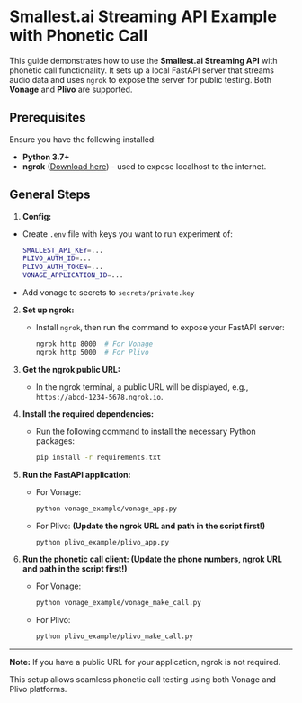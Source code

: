 # Smallest.ai Streaming API Example with Phonetic Call

This guide demonstrates how to use the **Smallest.ai Streaming API** with phonetic call functionality. It sets up a local FastAPI server that streams audio data and uses `ngrok` to expose the server for public testing. Both **Vonage** and **Plivo** are supported.

## Prerequisites

Ensure you have the following installed:

- **Python 3.7+**
- **ngrok** ([Download here](https://ngrok.com/download)) - used to expose localhost to the internet.

## General Steps

1. **Config:**
  - Create `.env` file with keys you want to run experiment of:
    ```bash
    SMALLEST_API_KEY=...
    PLIVO_AUTH_ID=...
    PLIVO_AUTH_TOKEN=...
    VONAGE_APPLICATION_ID=...
    ```
  - Add vonage to secrets to `secrets/private.key`

2. **Set up ngrok:**
   - Install `ngrok`, then run the command to expose your FastAPI server:
     ```bash
     ngrok http 8000  # For Vonage
     ngrok http 5000  # For Plivo
     ```

3. **Get the ngrok public URL:**
   - In the ngrok terminal, a public URL will be displayed, e.g., `https://abcd-1234-5678.ngrok.io`.


4. **Install the required dependencies:**
   - Run the following command to install the necessary Python packages:
     ```bash
     pip install -r requirements.txt
     ```

5. **Run the FastAPI application:**
   - For Vonage: 
     ```bash
     python vonage_example/vonage_app.py
     ```
   - For Plivo: **(Update the ngrok URL and path in the script first!)**
     ```bash
     python plivo_example/plivo_app.py
     ```

6. **Run the phonetic call client: (Update the phone numbers, ngrok URL and path in the script first!)**
   - For Vonage:
     ```bash
     python vonage_example/vonage_make_call.py
     ```
   - For Plivo:
     ```bash
     python plivo_example/plivo_make_call.py
     ```

---

**Note:** If you have a public URL for your application, ngrok is not required.

This setup allows seamless phonetic call testing using both Vonage and Plivo platforms.